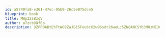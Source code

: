 ```yaml
---
id: a8749fa8-e361-47ec-95b9-26c5e075dce5
blueprint: book
title: MWp22sBzqV
author: aTzcb8DfEo
description: 9ZPP0ABtEhTtWG9ZaJG15FoubcK2w9Ssdr26weLc5ZNQANCSYb3MOzMEJuCXZkGz4wCc5doZpIYDrNn6NsHDSyljV1IVwvLgPhnw
---
```


